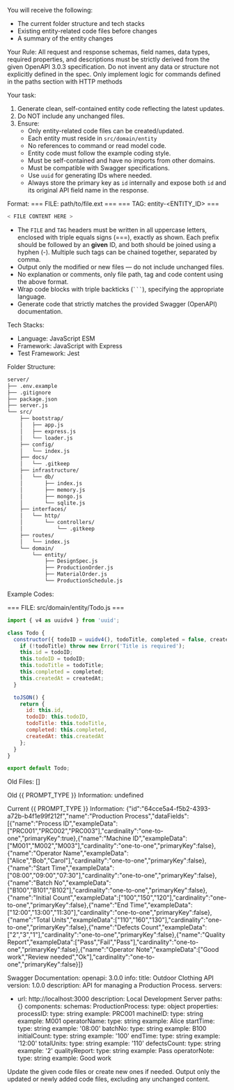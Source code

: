 
You will receive the following:
- The current folder structure and tech stacks
- Existing entity-related code files before changes
- A summary of the entity changes

Your Rule:
All request and response schemas, field names, data types, required properties, and descriptions must be strictly derived from the given OpenAPI 3.0.3 specification. Do not invent any data or structure not explicitly defined in the spec. Only implement logic for commands defined in the paths section with HTTP methods

Your task:
1. Generate clean, self-contained entity code reflecting the latest updates.
2. Do NOT include any unchanged files.
3. Ensure:
   - Only entity-related code files can be created/updated.
   - Each entity must reside in `src/domain/entity`
   - No references to command or read model code.
   - Entity code must follow the example coding style.
   - Must be self-contained and have no imports from other domains.
   - Must be compatible with Swagger specifications.
   - Use `uuid` for generating IDs where needed.
   - Always store the primary key as `id` internally and expose both `id` and its original API field name in the response.

Format:
=== FILE: path/to/file.ext ===
=== TAG: entity-<ENTITY_ID> ===
```javascript
< FILE CONTENT HERE >
```

- The `FILE` and `TAG` headers must be written in all uppercase letters, enclosed with triple equals signs (===), exactly as shown.
  Each prefix should be followed by an **given** ID, and both should be joined using a hyphen (-).
  Multiple such tags can be chained together, separated by comma.
- Output only the modified or new files — do not include unchanged files.
- No explanation or comments, only file path, tag and code content using the above format.
- Wrap code blocks with triple backticks (` ``` `), specifying the appropriate language.
- Generate code that strictly matches the provided Swagger (OpenAPI) documentation.

Tech Stacks:
 - Language: JavaScript ESM
 - Framework: JavaScript with Express
 - Test Framework: Jest

Folder Structure:
```bash
server/
├── .env.example
├── .gitignore
├── package.json
├── server.js
└── src/
    ├── bootstrap/
    │   ├── app.js
    │   ├── express.js
    │   └── loader.js
    ├── config/
    │   └── index.js
    ├── docs/
    │   └── .gitkeep
    ├── infrastructure/
    │   └── db/
    │       ├── index.js
    │       ├── memory.js
    │       ├── mongo.js
    │       └── sqlite.js
    ├── interfaces/
    │   └── http/
    │       └── controllers/
    │           └── .gitkeep
    ├── routes/
    │   └── index.js
    └── domain/
        └── entity/
            ├── DesignSpec.js
            ├── ProductionOrder.js
            ├── MaterialOrder.js
            └── ProductionSchedule.js
```

Example Codes:

=== FILE: src/domain/entity/Todo.js ===
```javascript
import { v4 as uuidv4 } from 'uuid';

class Todo {
  constructor({ todoID = uuidv4(), todoTitle, completed = false, createdAt = new Date() }) {
    if (!todoTitle) throw new Error('Title is required');
    this.id = todoID;
    this.todoID = todoID;
    this.todoTitle = todoTitle;
    this.completed = completed;
    this.createdAt = createdAt;
  }

  toJSON() {
    return {
      id: this.id,
      todoID: this.todoID,
      todoTitle: this.todoTitle,
      completed: this.completed,
      createdAt: this.createdAt
    };
  }
}

export default Todo;
```

Old Files:
[]

Old {{ PROMPT_TYPE }} Information:
undefined

Current {{ PROMPT_TYPE }} Information:
{"id":"64cce5a4-f5b2-4393-a72b-b4f1e99f212f","name":"Production Process","dataFields":[{"name":"Process ID","exampleData":["PRC001","PRC002","PRC003"],"cardinality":"one-to-one","primaryKey":true},{"name":"Machine ID","exampleData":["M001","M002","M003"],"cardinality":"one-to-one","primaryKey":false},{"name":"Operator Name","exampleData":["Alice","Bob","Carol"],"cardinality":"one-to-one","primaryKey":false},{"name":"Start Time","exampleData":["08:00","09:00","07:30"],"cardinality":"one-to-one","primaryKey":false},{"name":"Batch No","exampleData":["B100","B101","B102"],"cardinality":"one-to-one","primaryKey":false},{"name":"Initial Count","exampleData":["100","150","120"],"cardinality":"one-to-one","primaryKey":false},{"name":"End Time","exampleData":["12:00","13:00","11:30"],"cardinality":"one-to-one","primaryKey":false},{"name":"Total Units","exampleData":["110","160","130"],"cardinality":"one-to-one","primaryKey":false},{"name":"Defects Count","exampleData":["2","3","1"],"cardinality":"one-to-one","primaryKey":false},{"name":"Quality Report","exampleData":["Pass","Fail","Pass"],"cardinality":"one-to-one","primaryKey":false},{"name":"Operator Note","exampleData":["Good work","Review needed","Ok"],"cardinality":"one-to-one","primaryKey":false}]}

Swagger Documentation:
openapi: 3.0.0
info:
  title: Outdoor Clothing API
  version: 1.0.0
  description: API for managing a Production Process.
servers:
  - url: http://localhost:3000
    description: Local Development Server
paths: {}
components:
  schemas:
    ProductionProcess:
      type: object
      properties:
        processID:
          type: string
          example: PRC001
        machineID:
          type: string
          example: M001
        operatorName:
          type: string
          example: Alice
        startTime:
          type: string
          example: '08:00'
        batchNo:
          type: string
          example: B100
        initialCount:
          type: string
          example: '100'
        endTime:
          type: string
          example: '12:00'
        totalUnits:
          type: string
          example: '110'
        defectsCount:
          type: string
          example: '2'
        qualityReport:
          type: string
          example: Pass
        operatorNote:
          type: string
          example: Good work


Update the given code files or create new ones if needed.
Output only the updated or newly added code files, excluding any unchanged content.
